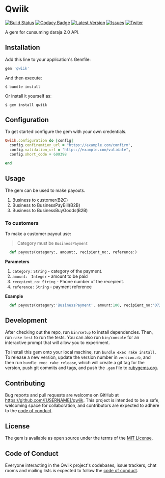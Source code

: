 # Qwiik

[![Build Status](https://travis-ci.org/gathuku/qwiik.png?branch=master)](https://travis-ci.org/gathuku/qwiik)
[![Codacy Badge](https://api.codacy.com/project/badge/Grade/b7e3c26ac88d4b2d81524087a17d09f4)](https://www.codacy.com/manual/gathuku/qwiik?utm_source=github.com&amp;utm_medium=referral&amp;utm_content=gathuku/qwiik&amp;utm_campaign=Badge_Grade)
[![Latest Version](https://img.shields.io/github/release/gathuku/qwiik.svg?style=flat-square)](https://github.com/gathuku/qwiik/releases)
[![Issues](https://img.shields.io/github/issues/gathuku/laravel_mpesa.svg?style=flat-square)](https://github.com/gathuku/qwiik/issues)
[![Twiter](https://img.shields.io/twitter/url/https/github.com/gathuku/qwiik.svg?style=social?style=social)](https://twitter.com/Gathukumose)

A gem for cunsuming daraja 2.0 API.

## Installation

Add this line to your application's Gemfile:

```ruby
gem 'qwiik'
```

And then execute:

    $ bundle install

Or install it yourself as:

    $ gem install qwiik

## Configuration
To get started configure the gem with your own credentials.
```ruby
Qwiik.configuration do |config|
  config.confiramtion_url = "https://example.com/confirm",
  config.validation_url = "https://example.com/validate",
  config.short_code = 600398

end

```
## Usage
The gem can be used to make payouts.
1. Business to customer(B2C)
2. Business to BusinessPayBill(B2B)
3. Business to BusinessBuyGoods(B2B)

### To customers
To make a customer payout use:
> Category must be `BusinessPayment` 

```ruby
  def payouts(category:, amount:, recipient_no:, reference:)
```
__Parameters__

1. `category:` `String` - category of the payment.
2. `amount: ` `Integer` - amount to be paid
3. `recepient_no:` `String` - Phone number of the recepient.
4. `reference:` `String`  - payment reference

__Example__
```ruby
  def payouts(category:'BusinessPayment', amount:100, recipient_no:'0722000024', reference:'11234578')
```


## Development

After checking out the repo, run `bin/setup` to install dependencies. Then, run `rake test` to run the tests. You can also run `bin/console` for an interactive prompt that will allow you to experiment.

To install this gem onto your local machine, run `bundle exec rake install`. To release a new version, update the version number in `version.rb`, and then run `bundle exec rake release`, which will create a git tag for the version, push git commits and tags, and push the `.gem` file to [rubygems.org](https://rubygems.org).

## Contributing

Bug reports and pull requests are welcome on GitHub at https://github.com/[USERNAME]/qwiik. This project is intended to be a safe, welcoming space for collaboration, and contributors are expected to adhere to the [code of conduct](https://github.com/[USERNAME]/qwiik/blob/master/CODE_OF_CONDUCT.md).


## License

The gem is available as open source under the terms of the [MIT License](https://opensource.org/licenses/MIT).

## Code of Conduct

Everyone interacting in the Qwiik project's codebases, issue trackers, chat rooms and mailing lists is expected to follow the [code of conduct](https://github.com/[USERNAME]/qwiik/blob/master/CODE_OF_CONDUCT.md).
